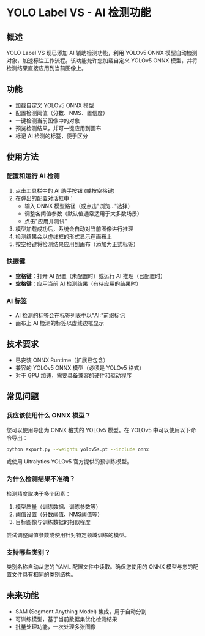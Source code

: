 # YOLO Label VS - AI 检测功能

## 概述

YOLO Label VS 现已添加 AI 辅助检测功能，利用 YOLOv5 ONNX 模型自动检测对象，加速标注工作流程。该功能允许您加载自定义 YOLOv5 ONNX 模型，并将检测结果直接应用到当前图像上。

## 功能

- 加载自定义 YOLOv5 ONNX 模型
- 配置检测阈值（分数、NMS、置信度）
- 一键检测当前图像中的对象
- 预览检测结果，并可一键应用到画布
- 标记 AI 检测的标签，便于区分

## 使用方法

### 配置和运行 AI 检测

1. 点击工具栏中的 AI 助手按钮 (或按空格键)
2. 在弹出的配置对话框中：
   - 输入 ONNX 模型路径（或点击"浏览..."选择）
   - 调整各阈值参数（默认值通常适用于大多数场景）
   - 点击"应用并测试"
3. 模型加载成功后，系统会自动对当前图像进行推理
4. 检测结果会以虚线框的形式显示在画布上
5. 按空格键将检测结果应用到画布（添加为正式标签）

### 快捷键

- **空格键**：打开 AI 配置（未配置时）或运行 AI 推理（已配置时）
- **空格键**：应用当前 AI 检测结果（有待应用的结果时）

### AI 标签

- AI 检测的标签会在标签列表中以"AI:"前缀标记
- 画布上 AI 检测的标签以虚线边框显示

## 技术要求

- 已安装 ONNX Runtime（扩展已包含）
- 兼容的 YOLOv5 ONNX 模型（必须是 YOLOv5 格式）
- 对于 GPU 加速，需要具备兼容的硬件和驱动程序

## 常见问题

### 我应该使用什么 ONNX 模型？

您可以使用导出为 ONNX 格式的 YOLOv5 模型。在 YOLOv5 中可以使用以下命令导出：

```bash
python export.py --weights yolov5s.pt --include onnx
```

或使用 Ultralytics YOLOv5 官方提供的预训练模型。

### 为什么检测结果不准确？

检测精度取决于多个因素：

1. 模型质量（训练数据、训练参数等）
2. 阈值设置（分数阈值、NMS阈值等）
3. 目标图像与训练数据的相似程度

尝试调整阈值参数或使用针对特定领域训练的模型。

### 支持哪些类别？

类别名称自动从您的 YAML 配置文件中读取。确保您使用的 ONNX 模型与您的配置文件具有相同的类别结构。

## 未来功能

- SAM (Segment Anything Model) 集成，用于自动分割
- 可训练模型，基于当前数据集优化检测结果
- 批量处理功能，一次处理多张图像 